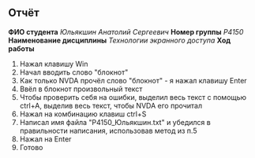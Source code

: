 ## Отчёт
**ФИО студента**
*Юльякшин Анатолий Сергеевич*
**Номер группы**
*P4150*
**Наименование дисциплины**
*Технологии экранного доступа*
**Ход работы**
1. Нажал клавишу Win
2. Начал вводить слово "блокнот"
3. Как только NVDA прочёл слово "блокнот" - я нажал клавишу Enter
4. Ввёл в блокнот произвольный текст
5. Чтобы проверить себя на ошибки, выделил весь текст с помощью ctrl+A, выделив весь текст, чтобы NVDA его прочитал
6. Нажал на комбинацию клавиш ctrl+S
7. Написал имя файла "P4150_Юльякшин.txt" и убедился в правильности написания, использовав метод из п.5
8. Нажал на Enter
9. Готово